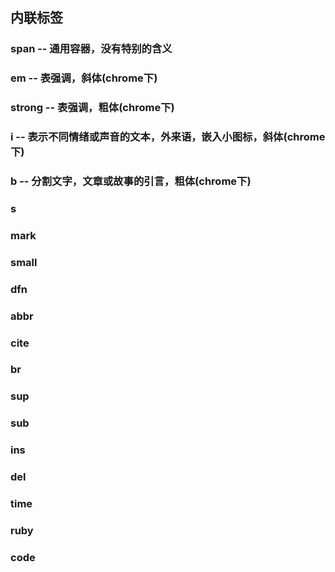 ## 内联标签

### span -- 通用容器，没有特别的含义

### em -- 表强调，斜体\(chrome下\)

### strong -- 表强调，粗体\(chrome下\)

### i -- 表示不同情绪或声音的文本，外来语，嵌入小图标，斜体\(chrome下\)

### b -- 分割文字，文章或故事的引言，粗体\(chrome下\)

### s

### mark

### small

### dfn

### abbr

### cite

### br

### sup

### sub

### ins

### del

### time

### ruby

### code



